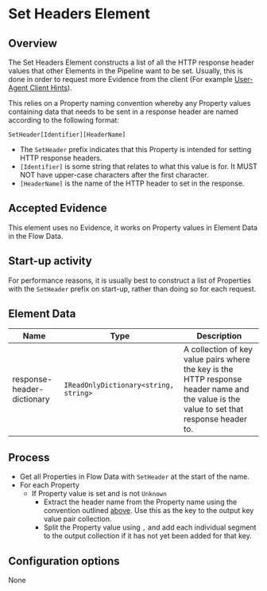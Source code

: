 # Set Headers Element

## Overview

The Set Headers Element constructs a list of all the HTTP response
header values that other Elements in the Pipeline want to be set.
Usually, this is done in order to request more Evidence from the
client (For example [User-Agent Client Hints](http://51degrees.com/documentation/_device_detection__features__u_a_c_h__headers.html)).

This relies on a Property naming convention whereby any Property
values containing data that needs to be sent in a response header
are named according to the following format:

`SetHeader[Identifier][HeaderName]`

- The `SetHeader` prefix indicates that this Property is intended
  for setting HTTP response headers.
- `[Identifier]` is some string that relates to what this value is for.
  It MUST NOT have upper-case characters after the first character.
- `[HeaderName]` is the name of the HTTP header to set in the response.

## Accepted Evidence

This element uses no Evidence, it works on Property values in Element Data
in the Flow Data.

## Start-up activity

For performance reasons, it is usually best to construct a list of
Properties with the `SetHeader` prefix on start-up, rather than doing
so for each request.

## Element Data

| **Name**                   | **Type**                              | **Description**                                                                                                                           |
|----------------------------|---------------------------------------|-------------------------------------------------------------------------------------------------------------------------------------------|
| response-header-dictionary | `IReadOnlyDictionary<string, string>` | A collection of key value pairs where the key is the HTTP response header name and the value is the value to set that response header to. |

## Process

- Get all Properties in Flow Data with `SetHeader` at the start of the name.
- For each Property
  - If Property value is set and is not `Unknown`
    - Extract the header name from the Property name using the convention
      outlined [above](#overview). Use this as the key to the output key value
      pair collection.
    - Split the Property value using `,` and add each individual segment to
      the output collection if it has not yet been added for that key.

## Configuration options

None
